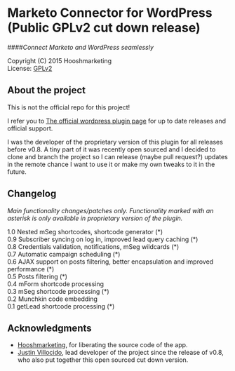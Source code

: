 Marketo Connector for WordPress (Public GPLv2 cut down release)
===============================================================
####*Connect Marketo and WordPress seamlessly*

 Copyright (C) 2015 Hooshmarketing<br/>
 License: [GPLv2][1]
‎
## About the project
 
 This is not the official repo for this project!
 
 I refer you to [The official wordpress plugin page](https://wordpress.org/support/view/plugin-reviews/marketo-connector-public) for up to date releases and official support.
 
 I was the developer of the proprietary version of this plugin for all releases before v0.8. A tiny part of it was recently open sourced and I decided to clone and branch the project so I can release (maybe pull request?) updates in the remote chance I want to use it or make my own tweaks to it in the future.

## Changelog

_Main functionality changes/patches only. Functionality marked with an asterisk is only available in proprietary version of the plugin._

1.0 Nested mSeg shortcodes, shortcode generator (&#42;)<br/>
0.9 Subscriber syncing on log in, improved lead query caching (&#42;)<br/>
0.8 Credentials validation, notifications, mSeg wildcards (&#42;)<br/>
0.7 Automatic campaign scheduling (&#42;)<br/>
0.6 AJAX support on posts filtering, better encapsulation and improved performance (&#42;)<br/>
0.5 Posts filtering (&#42;)<br/>
0.4 mForm shortcode processing<br/>
0.3 mSeg shortcode processing (&#42;)<br/>
0.2 Munchkin code embedding<br/>
0.1 getLead shortcode processing (&#42;)<br/>

## Acknowledgments

 * [Hooshmarketing](http://www.hooshmarketing.com), for liberating the source code of the app.
 * [Justin Villocido](https://bitbucket.org/barudo), lead developer of the project since the release of v0.8, who also put together this open sourced cut down version.


[1]: http://www.gnu.org/licenses/gpl-2.0.html

